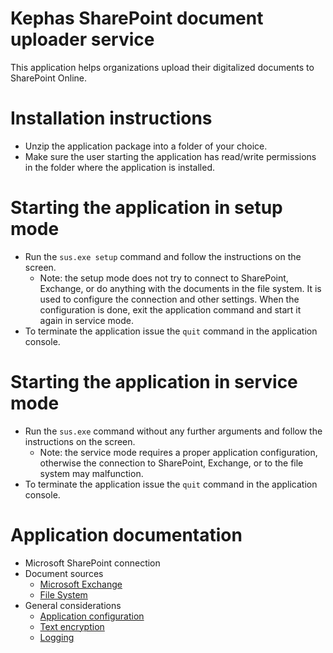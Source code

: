 # Kephas SharePoint document uploader service
This application helps organizations upload their digitalized documents to SharePoint Online.

# Installation instructions
  * Unzip the application package into a folder of your choice.
  * Make sure the user starting the application has read/write permissions in the folder where the application is installed.
  
# Starting the application in setup mode
  * Run the `sus.exe setup` command and follow the instructions on the screen.
    * Note: the setup mode does not try to connect to SharePoint, Exchange, or do anything with the documents in the file system. It is used to configure the connection and other settings. When the configuration is done, exit the application command and start it again in service mode.
  * To terminate the application issue the `quit` command in the application console.

# Starting the application in service mode
  * Run the `sus.exe` command without any further arguments and follow the instructions on the screen.
    * Note: the service mode requires a proper application configuration, otherwise the connection to SharePoint, Exchange, or to the file system may malfunction.
  * To terminate the application issue the `quit` command in the application console.

# Application documentation

* Microsoft SharePoint connection
* Document sources
  * [Microsoft Exchange](../../wiki/Microsoft-Exchange-source)
  * [File System](../../wiki/File-system-source)
* General considerations
  * [Application configuration](../../wiki/Application-configuration)
  * [Text encryption](../../wiki/Text-encryption)
  * [Logging](../../wiki/Logging)
